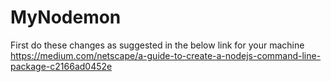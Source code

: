 # MyNodemon
First do these changes as suggested in the below link for your machine
https://medium.com/netscape/a-guide-to-create-a-nodejs-command-line-package-c2166ad0452e
